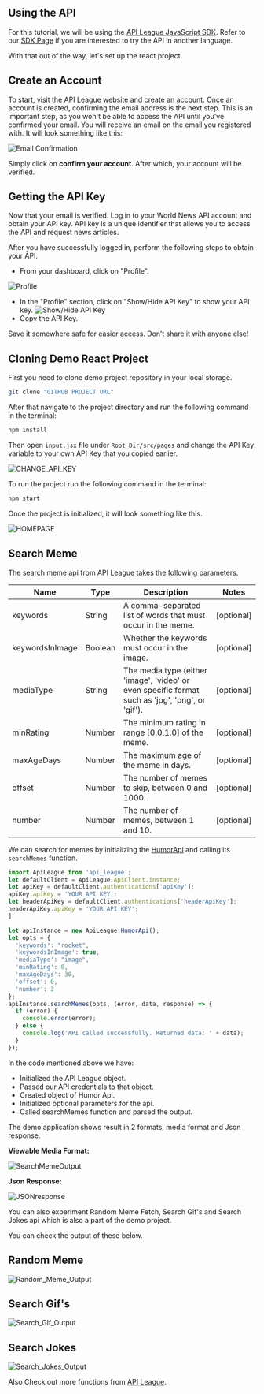 ## Using the API

For this tutorial, we will be using the [API League JavaScript SDK](https://github.com/ddsky/api-league-clients/tree/master/javascript). Refer to our [SDK Page](https://apileague.com/sdks/) if you are interested to try the API in another language.

With that out of the way, let's set up the react project.
## Create an Account

To start, visit the API League website and create an account. Once an account is created, confirming the email address is the next step. This is an important step, as you won't be able to access the API until you've confirmed your email. You will receive an email on the email you registered with. It will look something like this:

![Email Confirmation](https://i.ibb.co/x5YLRp8/1.png)

Simply click on **confirm your account**. After which, your account will be verified.

## Getting the API Key

Now that your email is verified. Log in to your World News API account and obtain your API key. API key is a unique identifier that allows you to access the API and request news articles.

After you have successfully logged in, perform the following steps to obtain your API.

+ From your dashboard, click on "Profile". 

![Profile](https://i.ibb.co/ncY2ycq/2.png)

+ In the "Profile" section, click on "Show/Hide API Key" to show your API key.
![Show/Hide API Key](https://i.ibb.co/0c2qKkv/3.png)
+ Copy the API Key. 

Save it somewhere safe for easier access. Don’t share it with anyone else!
## Cloning Demo React Project
First you need to clone demo project repository in your local storage.
``` bash
git clone "GITHUB PROJECT URL"
```
After that navigate to the project directory and run the following command in the terminal:

``` bash
npm install
```

Then open `input.jsx` file under `Root_Dir/src/pages` and change the API Key variable to your own API Key that you copied earlier.

![CHANGE_API_KEY](https://i.ibb.co/X2z3CJ9/Screenshot-2024-05-19-211859.png)

To run the project run the following command in the terminal:
``` bash
npm start
```

Once the project is initialized, it will look something like this.

![HOMEPAGE](https://i.ibb.co/cT5nDPF/Screenshot-2024-05-19-212344.png)

## Search Meme

The search meme api from API League takes the following parameters.

| Name          | Type    | Description                                            | Notes          |
|---------------|---------|--------------------------------------------------------|----------------|
| keywords      | String  | A comma-separated list of words that must occur in the meme. | [optional]     |
| keywordsInImage | Boolean | Whether the keywords must occur in the image.          | [optional]     |
| mediaType     | String  | The media type (either 'image', 'video' or even specific format such as 'jpg', 'png', or 'gif'). | [optional]     |
| minRating     | Number  | The minimum rating in range [0.0,1.0] of the meme.     | [optional]     |
| maxAgeDays    | Number  | The maximum age of the meme in days.                   | [optional]     |
| offset        | Number  | The number of memes to skip, between 0 and 1000.       | [optional]     |
| number        | Number  | The number of memes, between 1 and 10.                 | [optional]     |

We can search for memes by initializing the [HumorApi](https://github.com/ddsky/api-league-clients/blob/master/javascript/docs/HumorApi.md#searchMemes) and calling its `searchMemes` function.
```javascript
import ApiLeague from 'api_league';
let defaultClient = ApiLeague.ApiClient.instance;
let apiKey = defaultClient.authentications['apiKey'];
apiKey.apiKey = 'YOUR API KEY';
let headerApiKey = defaultClient.authentications['headerApiKey'];
headerApiKey.apiKey = 'YOUR API KEY';
]

let apiInstance = new ApiLeague.HumorApi();
let opts = {
  'keywords': "rocket", 
  'keywordsInImage': true, 
  'mediaType': "image", 
  'minRating': 0, 
  'maxAgeDays': 30, 
  'offset': 0, 
  'number': 3 
};
apiInstance.searchMemes(opts, (error, data, response) => {
  if (error) {
    console.error(error);
  } else {
    console.log('API called successfully. Returned data: ' + data);
  }
});
```
In the code mentioned above we have:

+ Initialized the API League object.
+ Passed our API credentials to that object.
+ Created object of Humor Api.
+ Initialized optional parameters for the api.
+ Called searchMemes function and parsed the output.

The demo application shows result in 2 formats, media format and Json response.


**Viewable Media Format:**

![SearchMemeOutput](https://i.ibb.co/NLBkw00/Screenshot-2024-05-19-212930.png)

**Json Response:**

![JSONresponse](https://i.ibb.co/VM9Zddq/Screenshot-2024-05-19-212954.png)

You can also experiment Random Meme Fetch, Search Gif's and Search Jokes api which is also a part of the demo project.

You can check the output of these below.

## Random Meme
![Random_Meme_Output](https://i.ibb.co/HTyNdbn/Screenshot-2024-05-19-215606.png)

## Search Gif's
![Search_Gif_Output](https://i.ibb.co/NmjwnJR/Screenshot-2024-05-19-215725.png)

## Search Jokes
![Search_Jokes_Output](https://i.ibb.co/7zX4fzv/Screenshot-2024-05-19-215942.png)

Also Check out more functions from [API League](https://github.com/ddsky/api-league-clients/tree/master).

